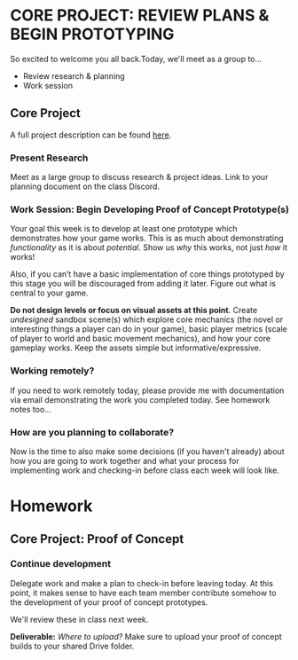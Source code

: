 # CORE PROJECT: REVIEW PLANS & BEGIN PROTOTYPING
So excited to welcome you all back.Today, we'll meet as a group to...
- Review research & planning
- Work session

## Core Project

A full project description can be found [here](https://docs.google.com/document/d/1tDOYw7MyPxJZYdS6a-K1kuao_4ohD3uiCvcKuJpBMBE/edit?usp=sharing).

### Present Research
Meet as a large group to discuss research & project ideas. Link to your planning document on the class Discord.

### Work Session: Begin Developing Proof of Concept Prototype(s) 
Your goal this week is to develop at least one prototype which demonstrates how your game works. This is as much about demonstrating _functionality_ as it is about _potential_. Show us _why_ this works, not just _how_ it works!

Also, if you can’t have a basic implementation of core things prototyped by this stage you will be discouraged from adding it later. Figure out what is central to your game.

__Do not design levels or focus on visual assets at this point__. Create _undesigned_ sandbox scene(s) which explore core mechanics (the novel or interesting things a player can do in your game), basic player metrics (scale of player to world and basic movement mechanics), and how your core gameplay works. Keep the assets simple but informative/expressive.

### Working remotely?
If you need to work remotely today, please provide me with documentation via email demonstrating the work you completed today. See homework notes too...

### How are you planning to collaborate?
Now is the time to also make some decisions (if you haven't already) about how you are going to work together and what your process for implementing work and checking-in before class each week will look like.

# Homework

## Core Project: Proof of Concept

### Continue development
Delegate work and make a plan to check-in before leaving today. At this point, it makes sense to have each team member contribute somehow to the development of your proof of concept prototypes.

We'll review these in class next week.

__Deliverable:__
_Where to upload?_ Make sure to upload your proof of concept builds to your shared Drive folder.

